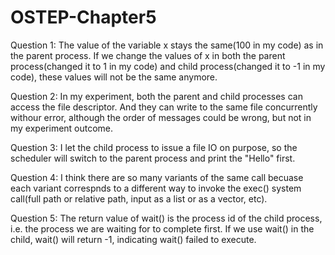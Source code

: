 # OSTEP-Chapter5

Question 1: The value of the variable x stays the same(100 in my code) as in the parent process. If we change the values of x in both the parent process(changed it to 1 in my code) and child process(changed it to -1 in my code), these values will not be the same anymore.

Question 2: In my experiment, both the parent and child processes can access the file descriptor. And they can write to the same file concurrently withour error, although the order of messages could be wrong, but not in my experiment outcome.

Question 3: I let the child process to issue a file IO on purpose, so the scheduler will switch to the parent process and print the "Hello" first.

Question 4: I think there are so many variants of the same call becuase each variant correspnds to a different way to invoke the exec() system call(full path or relative path, input as a list or as a vector, etc).

Question 5: The return value of wait() is the process id of the child process, i.e. the process we are waiting for to complete first. If we use wait() in the child, wait() will return -1, indicating wait() failed to execute.
